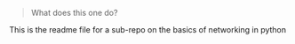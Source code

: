 > What does this one do?

This is the readme file for a sub-repo on the basics of networking in python
